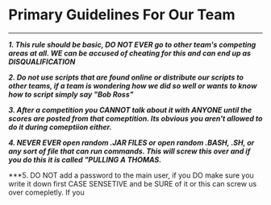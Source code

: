 # Primary Guidelines For Our Team

----------------------------------------------------------------------------------------------------------------------------------

***1. This rule should be basic, DO NOT EVER go to other team's competing areas at all. WE can be accused of cheating for this and can end up as DISQUALIFICATION***

***2. Do not use scripts that are found online or distribute our scripts to other teams, if a team is wondering how we did so well or wants to know how to script simply say "Bob Ross"***

***3. After a competition you CANNOT talk about it with ANYONE until the scores are posted from that comeptition. Its obvious you aren't allowed to do it during comeptiion either.***

***4. NEVER EVER open random .JAR FILES or open random .BASH, .SH, or any sort of file that can run commands. This will screw this over and if you do this it is called "PULLING A THOMAS.***

***5. DO NOT add a password to the main user, if you DO make sure you write it down first CASE SENSETIVE and be SURE of it or this can screw us over comepletly. If you 
